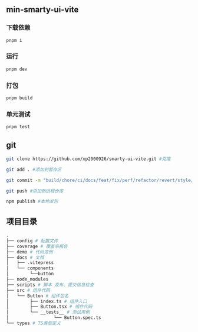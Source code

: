 ## min-smarty-ui-vite

### 下载依赖

```bash
pnpm i
```

### 运行

```bash
pnpm dev
```

### 打包

```bash
pnpm build
```

### 单元测试

```bash
pnpm test
```

## git 
```bash
git clone https://github.com/xp2000926/smarty-ui-vite.git #克隆

git add . #添加到暂存区

git commit -m "build/chore/ci/docs/feat/fix/perf/refactor/revert/style/test: 备注所修改的内容" # 提交的备注信息

git push #添加到远程仓库

npm publish #本地发包
```

## 项目目录
```bash
.
├── config # 配置文件
├── coverage # 覆盖率报告
├── demo # 代码范例
├── docs # 文档
│   ├── .vitepress
│   └── components
│        └──button
├── node_modules  
├── scripts # 脚本 发布、提交信息检查
├── src # 组件代码
│   └── Button # 组件包名
│        ├── index.ts # 组件入口
│        ├── Button.tsx # 组件代码  
│        └── __tests__ # 测试用例
│                 └── Button.spec.ts   
└── types # TS类型定义
```
<!-- pnpm i min-smarty-ui-vite -r --filter docs-vite -->